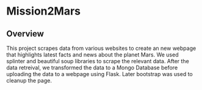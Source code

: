 # Mission2Mars


## Overview
This project scrapes data from various websites to create an new webpage that highlights latest facts and news about the planet Mars. We used splinter and beautiful soup libraries to scrape the relevant data. After the data retreival, we transformed the data to a Mongo Database before uploading the data to a webpage using Flask. Later bootstrap was used to cleanup the page. 


